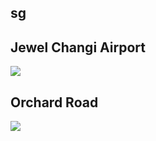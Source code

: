 
## sg

## Jewel Changi Airport
<img src="https://www.apple.com/sg/retail/jewelchangiairport/images/hero_large_2x.jpg"/>

## Orchard Road
<img src="https://www.apple.com/sg/retail/orchardroad/images/hero_large_2x.jpg"/>
